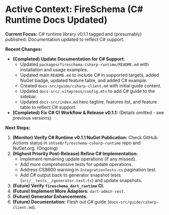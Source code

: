 <!-- Version: 1.20 | Last Updated: 2025-04-06 | Updated By: Cline -->
# Active Context: FireSchema (C# Runtime Docs Updated)

**Current Focus:** C# runtime library v0.1.1 tagged and (presumably) published. Documentation updated to reflect C# support.

**Recent Changes:**

-   **(Completed) Update Documentation for C# Support:**
    -   Updated `packages/fireschema-csharp-runtime/README.md` with installation and usage examples.
    -   Updated main `README.md` to include C# in supported targets, added NuGet badge, updated feature table, and added C# example.
    -   Created `docs-src/guide/csharp-client.md` with initial guide content.
    -   Updated `docs-src/.vitepress/config.mts` to add C# guide to the sidebar.
    -   Updated `docs-src/index.md` hero tagline, features list, and feature table to reflect C# support.
-   **(Completed) Fix C# CI Workflow & Release v0.1.1:** (Details omitted - see previous versions)

**Next Steps:**

1.  **(Monitor) Verify C# Runtime v0.1.1 NuGet Publication:** Check GitHub Actions status in `shtse8/fireschema-csharp-runtime` repo and NuGet.org. (Ongoing)
2.  **(Highest Priority Post-Release) Refine C# Implementation:**
    -   Implement remaining update operations (if any missed).
    -   Add more comprehensive tests for update operations.
    -   Address CS8600 warning in `IntegrationTests.cs` pagination test.
    -   Add C# output back to generator snapshot tests (`src/__tests__/generator.test.ts`) and update snapshots.
3.  **(Future) Verify `fireschema_dart_runtime` CI.**
4.  **(Future) Implement More Adapters:** `dart-admin-rest`.
5.  **(Future) Generator Enhancements.**
6.  **(Future) Documentation:** Flesh out C# guide (`docs-src/guide/csharp-client.md`).
